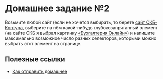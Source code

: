 # Домашнее задание №2

Возьмите любой сайт (если не хочется выбирать, то берете [сайт СКБ-Контура](http://skbkontur.ru), выберите на нём какой-нибудь глубокозапрятанный элемент (на сайте СКБ я выбрал картинку [«Бухгалтерия Онлайн»](http://www.skbkontur.ru/theme/ver-1603233632/images/buhonline-logo.gif)) и напишите максимально возможное число разных селекторов, которыми можно выбрать этот элемент на странице.

## Полезные ссылки
  * [Как отправить домашнее](https://github.com/cripi-interface-development/lectures#%D0%92%D0%BE%D1%80%D0%BA%D1%84%D0%BB%D0%BE%D1%83)

